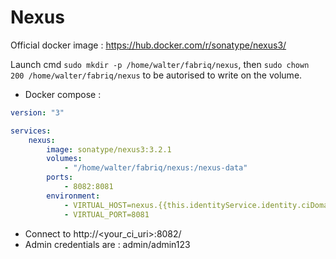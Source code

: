 Nexus
============

Official docker image : https://hub.docker.com/r/sonatype/nexus3/

Launch cmd `sudo mkdir -p /home/walter/fabriq/nexus`, then `sudo chown 200 /home/walter/fabriq/nexus` to be autorised to write on the volume.   

* Docker compose :

```yml
version: "3"

services:
    nexus:
        image: sonatype/nexus3:3.2.1
        volumes:
            - "/home/walter/fabriq/nexus:/nexus-data"
        ports:
            - 8082:8081 
        environment:
            - VIRTUAL_HOST=nexus.{{this.identityService.identity.ciDomain}}
            - VIRTUAL_PORT=8081  

```

* Connect to 
http://<your_ci_uri>:8082/
* Admin credentials are : admin/admin123




